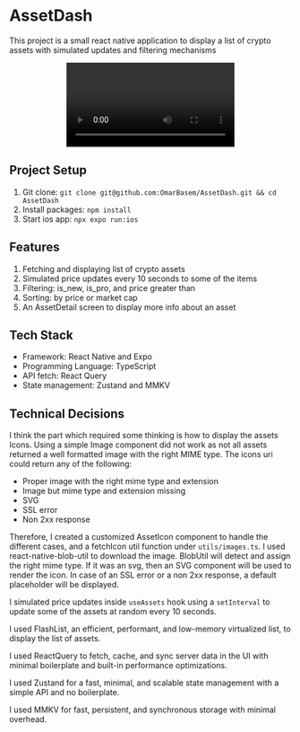 # AssetDash

This project is a small react native application to display a list of crypto assets with simulated updates and filtering mechanisms

<div align="center">
  <video src="https://github.com/user-attachments/assets/cf2cffd9-18ac-4db0-a3d9-e2b90af2c272" />
</div>

## Project Setup

1. Git clone: `git clone git@github.com:OmarBasem/AssetDash.git && cd AssetDash`
2. Install packages: `npm install`
3. Start ios app: `npx expo run:ios`

## Features

1. Fetching and displaying list of crypto assets
2. Simulated price updates every 10 seconds to some of the items
3. Filtering: is_new, is_pro, and price greater than
4. Sorting: by price or market cap
5. An AssetDetail screen to display more info about an asset

## Tech Stack

- Framework: React Native and Expo
- Programming Language: TypeScript
- API fetch: React Query
- State management: Zustand and MMKV

## Technical Decisions

I think the part which required some thinking is how to display the assets Icons. Using a simple Image component did not
work as not all assets returned a well formatted image with the right MIME type. The icons uri could return any of the following:

- Proper image with the right mime type and extension
- Image but mime type and extension missing
- SVG
- SSL error
- Non 2xx response

Therefore, I created a customized AssetIcon component to handle the different cases, and a fetchIcon util function under `utils/images.ts`.
I used react-native-blob-util to download the image. BlobUtil will detect and assign the right mime type. If it was an svg,
then an SVG component will be used to render the icon. In case of an SSL error or a non 2xx response, a default placeholder will be displayed.

I simulated price updates inside `useAssets` hook using a `setInterval` to update some of the assets at random every 10 seconds.

I used FlashList, an efficient, performant, and low-memory virtualized list, to display the list of assets.

I used ReactQuery to fetch, cache, and sync server data in the UI with minimal boilerplate and built-in performance optimizations.

I used Zustand for a fast, minimal, and scalable state management with a simple API and no boilerplate.

I used MMKV for fast, persistent, and synchronous storage with minimal overhead.

